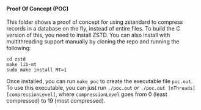 #### **P**roof **O**f **C**oncept (POC)
This folder shows a proof of concept for using zstandard to compress records in a database on the fly, instead of entire files.
To build the C version of this, you need to install ZSTD. You can also install with multithreading support manually by cloning the repo and running the following:
```
cd zstd
make lib-mt 
sudo make install MT=1
```
Once installed, you can run `make poc` to create the executable file `poc.out`. To use this executable, you can just run `./poc.out` or `./poc.out [nThreads] [compressionLevel]`, where `compressionLevel` goes from 0 (least compressed) to 19 (most compressed).